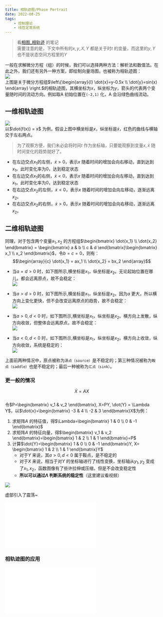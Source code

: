 ```yaml
---
title: 相轨迹图/Phase Portrait  
date: 2022-08-25       
tags:   
    - 控制理论    
    - 线性定常系统  
---  
```


  
> 看[相图_相轨迹](https://www.bilibili.com/video/BV1ex411g7t3) 的笔记  
> 需要注意的是，下文中所有的$x,y,X,Y$ 都是关于时$t$ 的变量，而这里的$y, Y$ 也不是状态空间方程里的$Y$  
 
<!-- more -->
一般在求解微分方程（组）的时候，我们可以选择两种方法：解析法和数值法。在此之外，我们还有另外一种方案，即绘制向量场图，也被称为相轨迹图：  
![](exp_01.png)  
上图是关于微分方程组$\left\{\begin{array}{l}
    \dot{x}=y-0.5x  \\
    \dot{y}=sin(x)
\end{array} \right.$的相轨迹图，其横坐标为$x$，纵坐标为$y$，箭头的代表两个变量随时间的流动方向。例如取A 初始位置在`(-2,1)` 化，A 会沿绿色曲线流动。  

## 一维相轨迹图  
![](exp_02.png)  
以$\dot{f(x)} = x$ 为例，假设上图中横坐标是$x$，纵坐标是$\dot{x}$，红色的曲线与横轴交于左右两点。  
> 为了观察方便，我们未必会将时间$t$ 作为坐标轴，只要能观察到变量$x, \dot{x}$ 随时间变化的趋势就好了。  

- 在左边交点$x_1$的左侧，$\dot{x} > 0$，表示$x$ 随着时间的增加会向右移动，直到达到$x_1$。此时变化率为0，达到稳定状态  
- 在左边交点$x_1$的右侧，$\dot{x} < 0$，表示$x$ 随着时间的增加会向左移动，直到达到$x_1$。此时变化率为0，达到稳定状态  
- 在右边交点$x_2$的左侧，$\dot{x} < 0$，表示$x$ 随着时间的增加会向左移动，逐渐远离$x_2$。  
- 在右边交点$x_2$的右侧，$\dot{x} > 0$，表示$x$ 随着时间的增加会向右移动，逐渐远离$x_2$。  

## 二维相轨迹图  
同理，对于包含两个变量$x_1,x_2$ 的方程组$\begin{bmatrix}
    \dot{x_1} \\
    \dot{x_2}
\end{bmatrix} = \begin{bmatrix}
    a & b \\
    c & d
\end{bmatrix}\begin{bmatrix}
    x_1 \\
    x_2
\end{bmatrix}$，令$b=c=0$，则有：  
$$\begin{array}{c}
    \dot{x_1} = ax_1  \\
    \dot{x_2} = bx_2
\end{array}$$  

- 当$a=d>0$ 时，如下图所示,横坐标是$x_1$，纵坐标是$x_2$。无论起始位置在哪儿，都会远离原点，故不会稳定：  
    ![](exp_03.png)

- 当$a>d>0$ 时，如下图所示,横坐标是$x_1$，纵坐标是$x_2$。因为$a$ 更大，所以横方向上变化更快，但不会改变远离原点的趋势，故不会稳定：  
    ![](exp_04.png)

- 当$a>0, d<0$ 时，如下图所示,横坐标是$x_1$，纵坐标是$x_2$。横方向上发散，纵方向收敛，但整体会远离原点，故不会稳定：  
    ![](exp_05.png)


- 当$a<0, d<0$ 时，如下图所示,横坐标是$x_1$，纵坐标是$x_2$。横方向上收敛，纵方向收敛，系统是稳定的：  
    ![](exp_06.png)

上面前两种情况中，原点被称为`源点（source）`是不稳定的；第三种情况被称为`鞍点（saddle）`也是不稳定的；最后一种被称为`汇点（sink）`。  

### 更一般的情况  
$$\dot{X} = AX \tag{1}$$  
令$P=\begin{bmatrix}
    v_1 & v_2
\end{bmatrix}, X=PY, \dot{Y} = \Lambda Y$，以$\dot{x}=\begin{bmatrix}
    -3 & 4 \\
    -2 & 3
\end{bmatrix}X$为例：  
1. 求矩阵$A$ 的特征值，得$\Lambda=\begin{bmatrix}
    1 & 0 \\
    0 & -1
\end{bmatrix}$  
2. 求矩阵$A$ 的特征向量，得$\begin{bmatrix}
    v_1 & v_2
\end{bmatrix}=\begin{bmatrix}
    1 & 2 \\
    1 & 1
\end{bmatrix}=P$  
3. 计算$\dot{Y}=\begin{bmatrix}
    1 & 0 \\
    0 & -1
\end{bmatrix}Y, X= \begin{bmatrix}
    1 & 2 \\
    1 & 1
\end{bmatrix}Y$  
    - 对于$Y$ 来说，其$a>0, d<0$ 属于鞍点，是不稳定的  
    - 对于$X$ 来说，相当于对$Y$ 的坐标轴进行了线性变换，坐标轴从$y_1,y_2$ 变成了$x_1,x_2$，函数图像有了些许拉伸或压缩，但是不会改变稳定性  
    - **所以可以通过$\Lambda$ 判断系统的稳定性**（这里建议看视频）  

![](exp_07.png) 

虚部引入了震荡~

<iframe src="//player.bilibili.com/player.html?aid=15413302&bvid=BV1ex411g7t3&cid=25086419&page=1" scrolling="no" border="0" frameborder="no" framespacing="0" allowfullscreen="true"> </iframe>  

### 相轨迹图的应用  
<iframe src="//player.bilibili.com/player.html?aid=15795540&bvid=BV19x41177Mo&cid=25722388&page=1" scrolling="no" border="0" frameborder="no" framespacing="0" allowfullscreen="true"> </iframe>